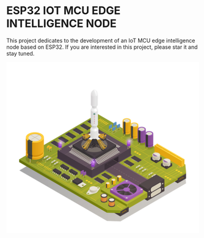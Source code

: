# ESP32 IOT MCU EDGE INTELLIGENCE NODE
This project dedicates to the development of an IoT MCU edge intelligence node based on ESP32. If you are interested in this project, please star it and stay tuned.

![cover](cover.jpg)
